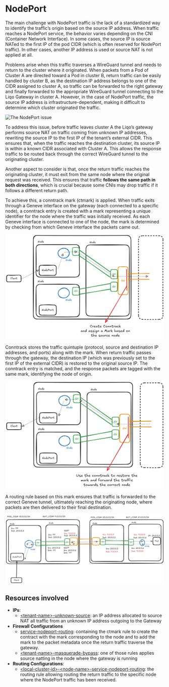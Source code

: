 # NodePort

The main challenge with NodePort traffic is the lack of a standardized way to identify the traffic’s origin based on the source IP address.
When traffic reaches a NodePort service, the behavior varies depending on the CNI (Container Network Interface). In some cases, the source IP is source NATed to the first IP of the pod CIDR (which is often reserved for NodePort traffic). In other cases, another IP address is used or source NAT is not applied at all.

Problems arise when this traffic traverses a WireGuard tunnel and needs to return to the cluster where it originated.
When packets from a Pod of Cluster A are directed toward a Pod in cluster B, return traffic can be easily handled by cluster B, as the destination IP address belongs to one of the CIDR assigned to cluster A, so traffic can be forwarded to the right gateway and finally forwarded to the appropriate WireGuard tunnel connecting to the Liqo Gateway in cluster A. However, in the case of NodePort traffic, the source IP address is infrastructure-dependent, making it difficult to determine which cluster originated the traffic.

![The NodePort issue](../../assets/images/nodeport_issue1.excalidraw.svg)

To address this issue, before traffic leaves cluster A the Liqo’s gateway performs source NAT on traffic coming from unknown IP addresses, rewriting the source IP to the first IP of the tenant’s external CIDR. This ensures that, when the traffic reaches the destination cluster, its source IP is within a known CIDR associated with Cluster A. This allows the response traffic to be routed back through the correct WireGuard tunnel to the originating cluster.

Another aspect to consider is that, once the return traffic reaches the originating cluster, it must exit from the same node where the original request was received. This ensures that traffic **follows the same path in both directions**, which is crucial because some CNIs may drop traffic if it follows a different return path.

To achieve this, a conntrack mark (ctmark) is applied. When traffic exits through a Geneve interface on the gateway (each connected to a specific node), a conntrack entry is created with a mark representing a unique identifier for the node where the traffic was initially received. As each Geneve interface is connected to one of the node, the mark is determined by checking from which Geneve interface the packets came out.

![conntrack_outbound](../../assets/images/conntrack_outbound.excalidraw.png)

Conntrack stores the traffic quintuple (protocol, source and destination IP addresses, and ports) along with the mark. When return traffic passes through the gateway, the destination IP (which was previously set to the first IP of the external CIDR) is restored to the original source IP. The conntrack entry is matched, and the response packets are tagged with the same mark, identifying the node of origin.

![conntrack_inbound](../../assets/images/conntrack_inbound.excalidraw.png)

A routing rule based on this mark ensures that traffic is forwarded to the correct Geneve tunnel, ultimately reaching the originating node, where packets are then delivered to their final destination.

![The NodePort issue solution](../../assets/images/nodeport.excalidraw.png)

## Resources involved

- **IPs**:
  - [\<tenant-name\>-unknown-source](../crds/ip.md#tenant-name-unknown-source): an IP address allocated to source NAT all traffic from an unknown IP address outgoing to the Gateway
- **Firewall Configurations**
  - [service-nodeport-routing](../crds/firewall.md#service-nodeport-routing): containing the ctmark rule to create the contract with the mark corresponding to the node and to add the mark to the packet metadata once the return traffic traverse the gateway.
  - [\<tenant-name\>-masquerade-bypass](../crds/firewall.md#tenant-name-masquerade-bypass-node): one of those rules applies source natting in the node where the gateway is running
- **Routing Configurations**:
  - [\<local-cluster-id\>-\<node-name\>-service-nodeport-routing](../crds/routes.md#local-cluster-id-node-name-service-nodeport-routing-gateway): the routing rule allowing routing the return traffic to the specific node where the NodePort traffic has been received.
